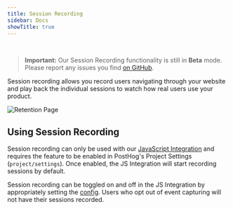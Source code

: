 ```yaml
---
title: Session Recording
sidebar: Docs
showTitle: true
---
```

<br />

> **Important:** Our Session Recording functionality is still in **Beta** mode. Please report any issues you find [on GitHub](https://github.com/PostHog/posthog/issues). 

Session recording allows you record users navigating through your website and play back the individual sessions to watch how real users use your product. 


![Retention Page](../../images/features/session-recording/session-recording.gif)


## Using Session Recording

Session recording can only be used with our [JavaScript Integration](/docs/integrations/js-integration) and requires the feature to be enabled in PostHog's Project Settings (`project/settings`). Once enabled, the JS Integration will start recording sessions by default.  

Session recording can be toggled on and off in the JS Integration by appropriately setting the [config](/docs/integrations/js-integration/#config). Users who opt out of event capturing will not have their sessions recorded.